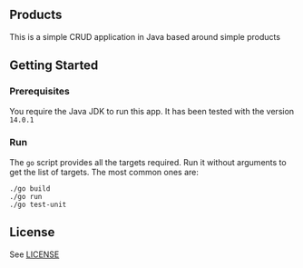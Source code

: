 ## Products

This is a simple CRUD application in Java based around simple products

## Getting Started

### Prerequisites

You require the Java JDK to run this app. It has been tested with the version `14.0.1`

### Run

The `go` script provides all the targets required. Run it without arguments to get the list of targets. The most common ones are:

```shell
./go build
./go run
./go test-unit
```

## License

See [LICENSE](./LICENSE)
